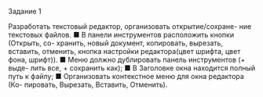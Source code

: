 Задание 1

Разработать текстовый редактор, организовать открытие/сохране-
ние текстовых файлов.
■ В панели инструментов расположить кнопки (Открыть, со-
хранить, новый документ, копировать, вырезать, вставить,
отменить, кнопка настройки редактора(цвет шрифта, цвет
фона, шрифт)).
■ Меню должно дублировать панель инструментов (+ выде-
лить все, + сохранить как);
■ В Заголовке окна находится полный путь к файлу;
■ Организовать контекстное меню для окна редактора (Ко-
пировать, Вырезать, Вставить, Отменить).
